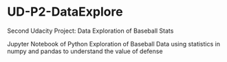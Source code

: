 # UD-P2-DataExplore
Second Udacity Project: Data Exploration of Baseball Stats

Jupyter Notebook of Python Exploration of Baseball Data using statistics in numpy and pandas to understand the value of defense 
